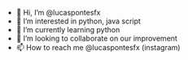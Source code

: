 - 👋 Hi, I’m @lucaspontesfx
- 👀 I’m interested in python, java script
- 🌱 I’m currently learning python
- 💞️ I’m looking to collaborate on our improvement
- 📫 How to reach me @lucaspontesfx (instagram)

<!---
lucaspontesfx/lucaspontesfx is a ✨ special ✨ repository because its `README.md` (this file) appears on your GitHub profile.
You can click the Preview link to take a look at your changes.
--->
